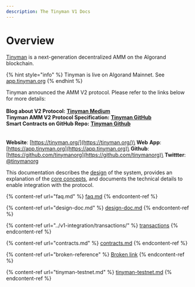 ```yaml
---
description: The Tinyman V1 Docs
---
```


# Overview

[Tinyman](https://tinyman.org/) is a next-generation decentralized AMM on the Algorand blockchain.

{% hint style="info" %}
Tinyman is live on Algorand Mainnet. See [app.tinyman.org](https://app.tinyman.org)
{% endhint %}

Tinyman announced the AMM V2 protocol. Please refer to the links below for more details:\
\
**Blog about V2 Protocol:** [**Tinyman Medium**](https://medium.com/@tinymanorg/tinyman-amm-v2-0-protocol-201e0f32f58d) \
**Tinyman AMM V2 Protocol Specification:** [**Tinyman GitHub**](https://github.com/tinymanorg/tinyman-amm-contracts-v2/blob/main/docs/Tinyman%20AMM%20V2%20Protocol%20Specification.pdf)\
**Smart Contracts on GitHub Repo:** [**Tinyman Github**](https://github.com/tinymanorg/tinyman-amm-contracts-v2/tree/main/contracts)\
\
\
**Website**: [https://tinyman.org/](https://tinyman.org/)\
**Web** **App**: [https://app.tinyman.org](https://app.tinyman.org)\
**Github**: [https://github.com/tinymanorg](https://github.com/tinymanorg)\
**Twittter**: [@tinymanorg](https://twitter.com/tinymanorg)

This documentation describes the [design](design-doc.md) of the system, provides an explanation of the [core concepts](faq.md), and documents the technical details to enable integration with the protocol.

{% content-ref url="faq.md" %}
[faq.md](faq.md)
{% endcontent-ref %}

{% content-ref url="design-doc.md" %}
[design-doc.md](design-doc.md)
{% endcontent-ref %}

{% content-ref url="../v1-integration/transactions/" %}
[transactions](../v1-integration/transactions/)
{% endcontent-ref %}

{% content-ref url="contracts.md" %}
[contracts.md](contracts.md)
{% endcontent-ref %}

{% content-ref url="broken-reference" %}
[Broken link](broken-reference)
{% endcontent-ref %}

{% content-ref url="tinyman-testnet.md" %}
[tinyman-testnet.md](tinyman-testnet.md)
{% endcontent-ref %}



